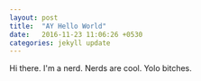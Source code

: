 ```yaml
---
layout: post
title:  "AY Hello World"
date:   2016-11-23 11:06:26 +0530
categories: jekyll update
---
```

Hi there. I'm a nerd. 
Nerds  are cool.
Yolo bitches.